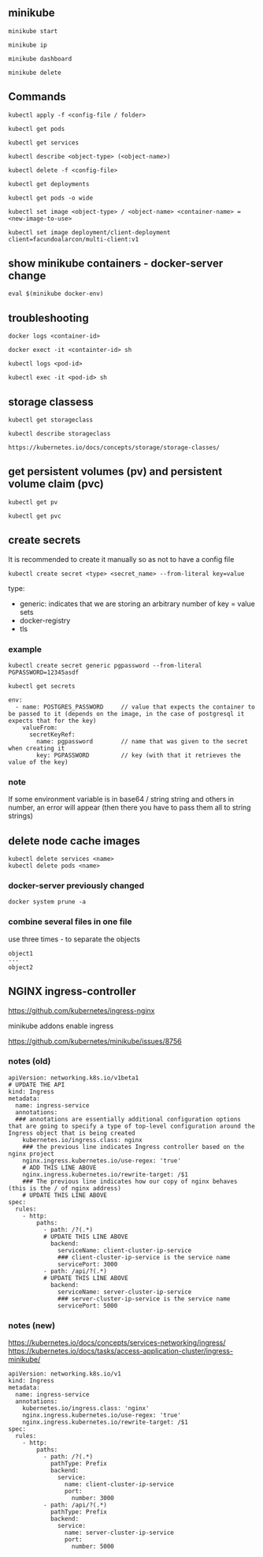 ## minikube
```
minikube start

minikube ip

minikube dashboard

minikube delete
```
## Commands
```
kubectl apply -f <config-file / folder>

kubectl get pods

kubectl get services

kubectl describe <object-type> (<object-name>)

kubectl delete -f <config-file>

kubectl get deployments

kubectl get pods -o wide

kubectl set image <object-type> / <object-name> <container-name> = <new-image-to-use>

kubectl set image deployment/client-deployment client=facundoalarcon/multi-client:v1
```
## show minikube containers - docker-server change
```
eval $(minikube docker-env)
```
## troubleshooting
```
docker logs <container-id>

docker exect -it <containter-id> sh

kubectl logs <pod-id>

kubectl exec -it <pod-id> sh
```
## storage classess
```
kubectl get storageclass

kubectl describe storageclass

https://kubernetes.io/docs/concepts/storage/storage-classes/
```
## get persistent volumes (pv) and persistent volume claim (pvc)
```
kubectl get pv

kubectl get pvc
```
## create secrets

It is recommended to create it manually so as not to have a config file
```
kubectl create secret <type> <secret_name> --from-literal key=value
```
type:
- generic: indicates that we are storing an arbitrary number of key = value sets 
- docker-registry
- tls

### example
```
kubectl create secret generic pgpassword --from-literal PGPASSWORD=12345asdf

kubectl get secrets
```

```
env:
  - name: POSTGRES_PASSWORD     // value that expects the container to be passed to it (depends on the image, in the case of postgresql it expects that for the key)
    valueFrom:
      secretKeyRef:
        name: pgpassword        // name that was given to the secret when creating it
        key: PGPASSWORD         // key (with that it retrieves the value of the key)
```
### note

If some environment variable is in base64 / string string and others in number, an error will appear (then there you have to pass them all to string strings)
## delete node cache images
```
kubectl delete services <name>
kubectl delete pods <name>
```
### docker-server previously changed
```
docker system prune -a
```
### combine several files in one file
use three times - to separate the objects

```
object1
---
object2
```

## NGINX ingress-controller
https://github.com/kubernetes/ingress-nginx

minikube addons enable ingress

https://github.com/kubernetes/minikube/issues/8756

### notes (old)
```
apiVersion: networking.k8s.io/v1beta1
# UPDATE THE API
kind: Ingress
metadata:
  name: ingress-service
  annotations:
  ### annotations are essentially additional configuration options that are going to specify a type of top-level configuration around the Ingress object that is being created
    kubernetes.io/ingress.class: nginx
    ### the previous line indicates Ingress controller based on the nginx project
    nginx.ingress.kubernetes.io/use-regex: 'true'
    # ADD THIS LINE ABOVE
    nginx.ingress.kubernetes.io/rewrite-target: /$1
    ### The previous line indicates how our copy of nginx behaves (this is the / of nginx address)
    # UPDATE THIS LINE ABOVE
spec:
  rules:
    - http:
        paths:
          - path: /?(.*)
          # UPDATE THIS LINE ABOVE
            backend:
              serviceName: client-cluster-ip-service
              ### client-cluster-ip-service is the service name
              servicePort: 3000
          - path: /api/?(.*)
          # UPDATE THIS LINE ABOVE
            backend:
              serviceName: server-cluster-ip-service
              ### server-cluster-ip-service is the service name
              servicePort: 5000
```
### notes (new)
https://kubernetes.io/docs/concepts/services-networking/ingress/
https://kubernetes.io/docs/tasks/access-application-cluster/ingress-minikube/
```
apiVersion: networking.k8s.io/v1
kind: Ingress
metadata:
  name: ingress-service
  annotations:
    kubernetes.io/ingress.class: 'nginx'
    nginx.ingress.kubernetes.io/use-regex: 'true'
    nginx.ingress.kubernetes.io/rewrite-target: /$1
spec:
  rules:
    - http:
        paths:
          - path: /?(.*)
            pathType: Prefix
            backend:
              service:
                name: client-cluster-ip-service
                port:
                  number: 3000
          - path: /api/?(.*)
            pathType: Prefix
            backend:
              service:
                name: server-cluster-ip-service
                port:
                  number: 5000
```